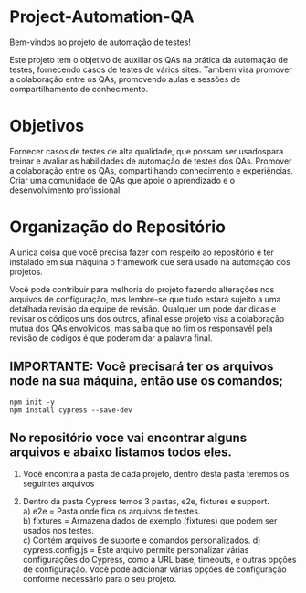 # Project-Automation-QA

Bem-vindos ao projeto de automação de testes!

Este projeto tem o objetivo de auxiliar os QAs na prática da automação de testes, fornecendo casos de testes de vários sites. Também visa promover a colaboração entre os QAs, promovendo aulas e sessões de compartilhamento de conhecimento.

# Objetivos

Fornecer casos de testes de alta qualidade, que possam ser usados ​​para treinar e avaliar as habilidades de automação de testes dos QAs.
Promover a colaboração entre os QAs, compartilhando conhecimento e experiências.
Criar uma comunidade de QAs que apoie o aprendizado e o desenvolvimento profissional.

# Organização do Repositório

A unica coisa que você precisa fazer com respeito ao repositório é ter instalado em sua máquina o framework que será usado na automação dos projetos.

Você pode contribuir para melhoria do projeto fazendo alterações nos arquivos de configuração, mas lembre-se que tudo estará sujeito a uma detalhada revisão da equipe de revisão.
Qualquer um pode dar dicas e revisar os códigos uns dos outros, afinal esse projeto visa a colaboração mutua dos QAs envolvidos, mas saiba que no fim os responsavél pela revisão de códigos é que poderam dar a palavra final.

## IMPORTANTE: Você precisará ter os arquivos node na sua máquina, então use os comandos;  
```npm init -y```  
```npm install cypress --save-dev```

## No repositório voce vai encontrar alguns arquivos e abaixo listamos todos eles.

1. Você encontra a pasta de cada projeto, dentro desta pasta teremos os seguintes arquivos

2. Dentro da pasta Cypress temos 3 pastas, e2e, fixtures e support.  
   a) e2e = Pasta onde fica os arquivos de testes.  
   b) fixtures =  Armazena dados de exemplo (fixtures) que podem ser usados nos testes.  
   c) Contém arquivos de suporte e comandos personalizados.
   d) cypress.config.js = Este arquivo permite personalizar várias configurações do Cypress, como a URL base, timeouts, e outras opções de configuração. Você pode adicionar várias opções de configuração conforme necessário para o seu projeto.



